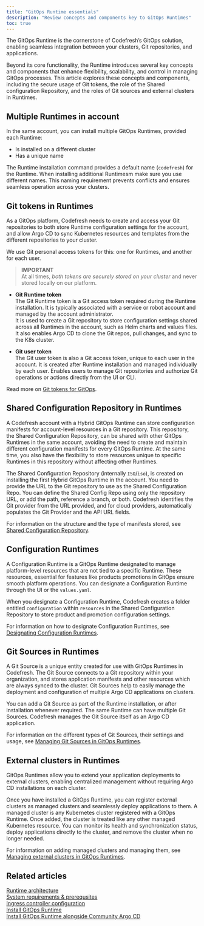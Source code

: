 ```yaml
---
title: "GitOps Runtime essentials"
description: "Review concepts and components key to GitOps Runtimes"
toc: true
---
```


<!--- add a banner - new topic consolidating concepts and components scattered in installation topics -->

The GitOps Runtime is the cornerstone of Codefresh’s GitOps solution, enabling seamless integration between your clusters, Git repositories, and applications. 

Beyond its core functionality, the Runtime introduces several key concepts and components that enhance flexibility, scalability, and control in managing GitOps processes. This article explores these concepts and components, including the secure usage of Git tokens, the role of the Shared configuration Repository, and the roles of Git sources and external clusters in Runtimes. 


## Multiple Runtimes in account
In the same account, you can install multiple GitOps Runtimes, provided each Runtime:
* Is installed on a different cluster
* Has a unique name

The Runtime installation command provides a default name (`codefresh`) for the Runtime. When installing additional Runtimesm make sure you use different names. This naming requirement prevents conflicts and ensures seamless operation across your clusters.


## Git tokens in Runtimes 

As a GitOps platform, Codefresh needs to create and access your Git repositories to both store Runtime configuration settings for the account, and allow Argo CD to sync Kubernetes resources and templates from the different repositories to your cluster.  

We use Git personal access tokens for this: one for Runtimes, and another for each user. 

>**IMPORTANT**  
At all times, _both tokens are securely stored on your cluster_ and never stored locally on our platform. 

* **Git Runtime token**  
  The Git Runtime token is a Git access token required during the Runtime installation. It is typically associated with a service or robot account and managed by the account administrator.      
  It is used to create a Git repository to store configuration settings shared across all Runtimes in the account, such as Helm charts and values files. It also enables Argo CD to clone the Git repos, pull changes, and sync to the K8s cluster.

* **Git user token**  
  The Git user token is also a Git access token, unique to each user in the account. It is created after Runtime installation and managed individually by each user. Enables users to manage Git repositories and authorize Git operations or actions directly from the UI or CLI.

Read more on [Git tokens for GitOps]({{site.baseurl}}/docs/security/git-tokens/).



## Shared Configuration Repository in Runtimes
A Codefresh account with <!--- a Hosted or -->a Hybrid GitOps Runtime can store configuration manifests for account-level resources in a Git repository. This repository, the Shared Configuration Repository, can be shared with other GitOps Runtimes in the same account, avoiding the need to create and maintain different configuration manifests for every GitOps Runtime. At the same time, you also have the flexibility to store resources unique to specific Runtimes in this repository without affecting other Runtimes. 

The Shared Configuration Repository (internally `ISO`/`iso`), is created on installing the first Hybrid GitOps Runtime in the account.
You need to provide the URL to the Git repository to use as the Shared Configuration Repo. You can define the Shared Config Repo using only the repository URL, or add the path, reference a branch, or both.
Codefresh identifies the Git provider from the URL provided, and for cloud providers, automatically populates the Git Provider and the API URL fields.

For information on the structure and the type of manifests stored, see [Shared Configuration Repository]({{site.baseurl}}/docs/installation/gitops/shared-configuration/).

## Configuration Runtimes
A Configuration Runtime is a GitOps Runtime designated to manage platform-level resources that are not tied to a specific Runtime. These resources, essential for features like products promotions in GitOps ensure smooth platform operations. You can designate a Configuration Runtime through the UI or the `values.yaml`. 

When you designate a Configuration Runtime, Codefresh creates a folder entitled `configuration` within `resources` in the Shared Configuration Repository to store product and promotion configuration settings.

For information on how to designate Configuration Runtimes, see [Designating Configuration Runtimes]({{site.baseurl}}/docs/installation/gitops/configuration-runtime/).

## Git Sources in Runtimes
A Git Source is a unique entity created for use with GitOps Runtimes in Codefresh. 
The Git Source connects to a Git repository within your organization, and stores application manifests and other resources which are always synced to the cluster. Git Sources help to easily manage the deployment and configuration of multiple Argo CD applications on clusters. 

You can add a Git Source as part of the Runtime installation, or after installation whenever required. The same Runtime can have multiple Git Sources. Codefresh manages the Git Source itself as an Argo CD application.

For information on the different types of Git Sources, their settings and usage, see [Managing Git Sources in GitOps Runtimes]({{site.baseurl}}/docs/installation/gitops/git-sources/).

## External clusters in Runtimes
GitOps Runtimes allow you to extend your application deployments to external clusters, enabling centralized management without requiring Argo CD installations on each cluster. 

Once you have installed a GitOps Runtime, you can register external clusters as managed clusters and seamlessly deploy applications to them.
A managed cluster is any Kubernetes cluster registered with a GitOps Runtime. Once added, the cluster is treated like any other managed Kubernetes resource.
You can monitor its health and synchronization status, deploy applications directly to the cluster, and remove the cluster when no longer needed.

For information on adding managed clusters and managing them, see [Managing external clusters in GitOps Runtimes]({{site.baseurl}}/docs/installation/gitops/managed-cluster/).

## Related articles
[Runtime architecture]({{site.baseurl}}/docs/installation/gitops/runtime-architecture/)  
[System requirements & prerequsites]({{site.baseurl}}/docs/installation/gitops/runtime-system-requirements/)  
[Ingress controller configuration]({{site.baseurl}}/docs/installation/gitops/runtime-ingress-configuration/)   
[Install GitOps Runtime]({{site.baseurl}}/docs/installation/gitops/hybrid-gitops-helm-installation/)  
[Install GitOps Runtime alongside Community Argo CD]({{site.baseurl}}/docs/installation/gitops/argo-with-gitops-side-by-side/)  